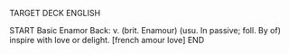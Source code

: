 TARGET DECK
ENGLISH

START
Basic
Enamor
Back: v. (brit. Enamour) (usu. In passive; foll. By of) inspire with love or delight. [french amour love]
END
